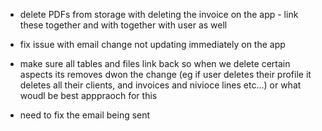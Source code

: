 
- delete PDFs from storage with deleting the invoice on the app - link these together and with together with user as well

- fix issue with email change not updating immediately on the app

- make sure all tables and files link back so when we delete certain aspects its removes dwon the change (eg if user deletes their profile it deletes all their clients, and invoices and nivioce lines etc...) or what woudl be best apppraoch for this

- need to fix the email being sent 